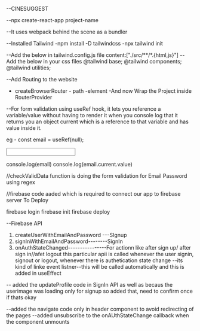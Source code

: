 --CINESUGGEST

--npx create-react-app project-name

--It uses webpack behind the scene as a bundler

--Installed Tailwind
-npm install -D tailwindcss
-npx tailwind init

--Add the below in tailwind.config.js file
content:["./src/**/*.{html,js}"]
--Add the below in your css files
@tailwind base;
@tailwind components;
@tailwind utilities;

--Add Routing to the website

- createBrowserRouter - path
  -element
  -And now Wrap the Project inside RouterProvider

--For form validation using useRef hook, it lets you reference a variable/value without having to render it
when you console log that it returns you an object current which is a reference to that variable and has value inside it.

eg - const email = useRef(null);

<input ref={email} type="text">

console.log(email)
console.log(email.current.value)

//checkValidData function is doing the form validation for Email Password using regex

//firebase code aaded which is required to connect our app to firebase server
To Deploy

firebase login
firebase init
firebase deploy

--Firebase API

1. createUserWithEmailAndPassword ---SIgnup
2. signInWithEmailAndPassword--------SignIn
3. onAuthStateChanged----------------For actionn like after sign up/ after sign in//afet logout
   this particular apii is called whenever the user signin, signout or logout, whenever there is authetication state change --its kind of linke event listner--this will be called automatically
   and this is added in useEffect

-- added the updateProfile code in SignIn API as well as becaus the userimage was loading only for signup so added that, need to confirm once if thats okay

--added the navigate code only in header component to avoid redirecting of the pages
--added unsubscribe to the onAUthStateChange callback when the component unmounts
